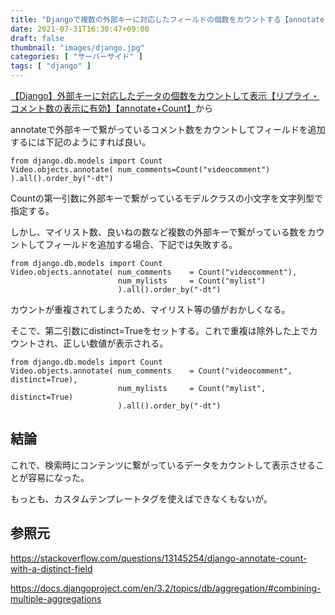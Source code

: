 ```yaml
---
title: "Djangoで複数の外部キーに対応したフィールドの個数をカウントする【annotate(Count)+DISTINCT】"
date: 2021-07-31T16:30:47+09:00
draft: false
thumbnail: "images/django.jpg"
categories: [ "サーバーサイド" ]
tags: [ "django" ]
---
```


[【Django】外部キーに対応したデータの個数をカウントして表示【リプライ・コメント数の表示に有効】【annotate+Count】](/post/django-foreign-count/)から

annotateで外部キーで繋がっているコメント数をカウントしてフィールドを追加するには下記のようにすれば良い。

    from django.db.models import Count
    Video.objects.annotate( num_comments=Count("videocomment") ).all().order_by("-dt")

Countの第一引数に外部キーで繋がっているモデルクラスの小文字を文字列型で指定する。

しかし、マイリスト数、良いねの数など複数の外部キーで繋がっている数をカウントしてフィールドを追加する場合、下記では失敗する。

    from django.db.models import Count
    Video.objects.annotate( num_comments    = Count("videocomment"),
                            num_mylists     = Count("mylist")
                            ).all().order_by("-dt")

カウントが重複されてしまうため、マイリスト等の値がおかしくなる。

そこで、第二引数にdistinct=Trueをセットする。これで重複は除外した上でカウントされ、正しい数値が表示される。

    from django.db.models import Count
    Video.objects.annotate( num_comments    = Count("videocomment", distinct=True),
                            num_mylists     = Count("mylist", distinct=True)
                            ).all().order_by("-dt")


## 結論

これで、検索時にコンテンツに繋がっているデータをカウントして表示させることが容易になった。

もっとも、カスタムテンプレートタグを使えばできなくもないが。


## 参照元

https://stackoverflow.com/questions/13145254/django-annotate-count-with-a-distinct-field

https://docs.djangoproject.com/en/3.2/topics/db/aggregation/#combining-multiple-aggregations
